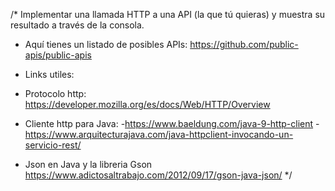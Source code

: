 /*
  Implementar una llamada HTTP a una API (la que tú quieras) y muestra su
  resultado a través de la consola.
 
 * Aquí tienes un listado de posibles APIs: 
  https://github.com/public-apis/public-apis
 
 * Links utiles:
 * Protocolo http: https://developer.mozilla.org/es/docs/Web/HTTP/Overview
 
 * Cliente http para Java: 
 		-https://www.baeldung.com/java-9-http-client 
   	-https://www.arquitecturajava.com/java-httpclient-invocando-un-servicio-rest/
   
 * Json en Java y la libreria Gson
  https://www.adictosaltrabajo.com/2012/09/17/gson-java-json/
 */
